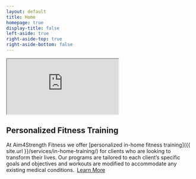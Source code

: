 ```yaml
---
layout: default
title: Home
homepage: true
display-title: false
left-aside: true
right-aside-top: true
right-aside-bottom: false
---
```

<div class='embed-container'><iframe src='https://www.youtube.com/embed/1r54FM41ptc?rel=0&amp;showinfo=0'  allowfullscreen></iframe></div>

## Personalized Fitness Training

At Aim4Strength Fitness we offer [personalized in-home fitness training]({{ site.url }}/services/in-home-training/) for clients who are looking to transform their lives. Our programs are tailored to each client’s specific goals and objectives and workouts are modified to accommodate any existing medical conditions.&ensp;<a href="{{ site.url }}/services/in-home-training/" class="button-in-text uk-button uk-button-default uk-button-small" uk-icon="icon: arrow-right">Learn More</a>
